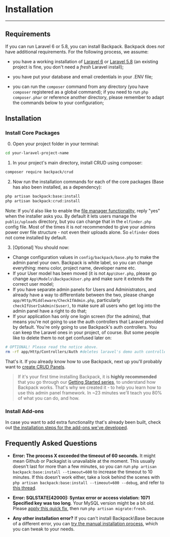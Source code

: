 # Installation

---

<a name="requirements"></a>
## Requirements

If you can run Laravel 6 or 5.8, you can install Backpack. Backpack does _not_ have additional requirements. For the following process, we assume:

- you have a working installation of [Laravel 6](https://laravel.com/docs/6.0#installing-laravel) or [Laravel 5.8](https://laravel.com/docs/5.8#installing-laravel) (an existing project is fine, you don't need a *fresh* Laravel install);

- you have put your database and email credentials in your .ENV file;

- you can run the ```composer``` command from any directory (you have ```composer``` registered as a global command); if you need to run ```php composer.phar``` or reference another directory, please remember to adapt the commands below to your configuration;

<a name="installation"></a>
## Installation

<a name="install-core-packages"></a>
### Install Core Packages

0) Open your project folder in your terminal:

```bash
cd your-laravel-project-name
```

1) In your project's main directory, install CRUD using composer:

``` bash
composer require backpack/crud
```

2) Now run the installation commands for each of the core packages (Base has also been installed, as a dependency):

``` bash
php artisan backpack:base:install
php artisan backpack:crud:install
```

Note: If you'd also like to enable the [file manager functionality](https://backpackforlaravel.com/uploads/home_slider/4.png), reply "yes" when the installer asks you. By default it lets users manage the ```public/uploads``` directory, but you can change that in the ```elfinder.php``` config file. Most of the times it is _not_ recommended to give your admins power over file structure - not even their uploads alone. So ```elfinder``` does not come installed by default.


3) [Optional] You should now:
- Change configuration values in ```config/backpack/base.php``` to make the admin panel your own. Backpack is white label, so you can change everything: menu color, project name, developer name etc.
- If your User model has been moved (it is not ```App\User.php```, please go change ```App\Models\BackpackUser.php``` and make sure it extends the correct user model;
- If you have separate admin panels for Users and Administrators, and already have a way to differentiate between the two, please change ```app/Http/Middleware/CheckIfAdmin.php```, particularly ```checkIfUserIsAdmin($user)```, to make sure all users who get log into the admin panel have a right to do that; 
- If your application has only one login screen (for the admins), that means you're not going to use the auth controllers that Laravel provided by default. You're only going to use Backpack's auth controllers. You can keep the Laravel ones in your project, of course. But some people like to delete them to not get confused later on:   

``` bash
# OPTIONAL! Please read the notice above.
rm -rf app/Http/Controllers/Auth #deletes laravel's demo auth controllers
```

That's it. If you already know how to use Backpack, next up you'll probably want to [create CRUD Panels](/docs/{{version}}/crud-tutorial#generate-files).

> If it's your first time installing Backpack, it is **highly recommended** that you go through our [Getting Started series](/docs/{{version}}/getting-started-basics), to understand how Backpack works. That's why we created it - to help you learn how to use this admin panel framework. In ~23 minutes we'll teach you 80% of what you can do, and how.

<a name="install-add-ons"></a>
### Install Add-ons

In case you want to add extra functionality that's already been built, check out [the installation steps for the add-ons we've developed](/docs/{{version}}/install-optionals).

<a name="frequently-asked-questions"></a>
## Frequently Asked Questions

- **Error: The process X exceeded the timeout of 60 seconds.** It might mean Github or Packagist is unavailable at the moment. This usually doesn't last for more than a few minutes, so you can run ```php artisan backpack:base:install --timeout=600``` to increase the timeout to 10 minutes. If this doesn't work either, take a look behind the scenes with ```php artisan backpack:base:install --timeout=600 --debug```, and refer to [this thread](https://github.com/Laravel-Backpack/Base/issues/217).

- **Error: SQLSTATE[42000]: Syntax error or access violation: 1071 Specified key was too long**. Your MySQL version might be a bit old. Please [apply this quick fix](https://laravel-news.com/laravel-5-4-key-too-long-error), then run ```php artisan migrate:fresh```.

- **Any other installation error?** If you can't install Backpack\\Base because of a different error, you can [try the manual installation process](/docs/{{version}}/base-how-to#manually-install-base), which you can tweak to your needs.
